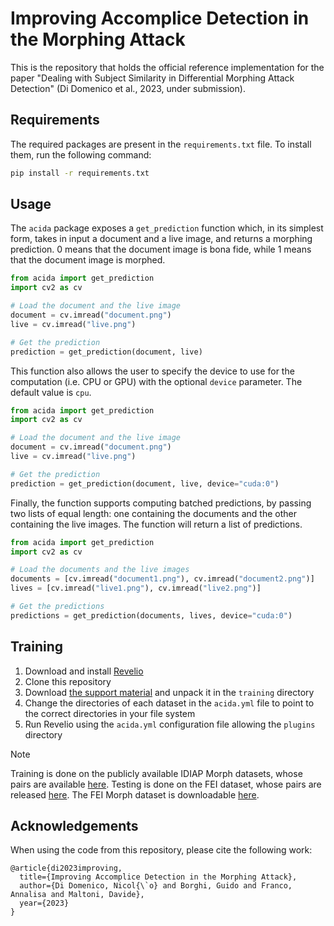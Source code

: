 # Improving Accomplice Detection in the Morphing Attack

This is the repository that holds the official reference implementation for the paper "Dealing with Subject Similarity in Differential Morphing Attack Detection" (Di Domenico et al., 2023, under submission).


## Requirements

The required packages are present in the `requirements.txt` file. To install them, run the following command:

```bash
pip install -r requirements.txt
```

## Usage

The `acida` package exposes a `get_prediction` function which, in its simplest form, takes in input a document and a live image, and returns a morphing prediction.
0 means that the document image is bona fide, while 1 means that the document image is morphed.

```python
from acida import get_prediction
import cv2 as cv

# Load the document and the live image
document = cv.imread("document.png")
live = cv.imread("live.png")

# Get the prediction
prediction = get_prediction(document, live)
```

This function also allows the user to specify the device to use for the computation (i.e. CPU or GPU) with the optional `device` parameter. The default value is `cpu`.

```python
from acida import get_prediction
import cv2 as cv

# Load the document and the live image
document = cv.imread("document.png")
live = cv.imread("live.png")

# Get the prediction
prediction = get_prediction(document, live, device="cuda:0")
```

Finally, the function supports computing batched predictions, by passing two lists of equal length: one containing the documents and the other containing the live images. The function will return a list of predictions.

```python
from acida import get_prediction
import cv2 as cv

# Load the documents and the live images
documents = [cv.imread("document1.png"), cv.imread("document2.png")]
lives = [cv.imread("live1.png"), cv.imread("live2.png")]

# Get the predictions
predictions = get_prediction(documents, lives, device="cuda:0")
```

## Training

1. Download and install [Revelio](https://github.com/ndido98/revelio)
2. Clone this repository
3. Download [the support material](https://miatbiolab.csr.unibo.it/wp-content/uploads/2023/acida-support.zip) and unpack it in the `training` directory
4. Change the directories of each dataset in the `acida.yml` file to point to the correct directories in your file system
5. Run Revelio using the `acida.yml` configuration file allowing the `plugins` directory

> [!NOTE]
> Training is done on the publicly available IDIAP Morph datasets, whose pairs are available [here](https://github.com/ndido98/acida/blob/master/training/IdiapCouples/).
> Testing is done on the FEI dataset, whose pairs are released [here](https://github.com/ndido98/acida/blob/master/training/FEICouples/). The FEI Morph dataset is downloadable [here](https://miatbiolab.csr.unibo.it/fei-morph-dataset/).

## Acknowledgements

When using the code from this repository, please cite the following work:

```
@article{di2023improving,
  title={Improving Accomplice Detection in the Morphing Attack},
  author={Di Domenico, Nicol{\`o} and Borghi, Guido and Franco, Annalisa and Maltoni, Davide},
  year={2023}
}
```
